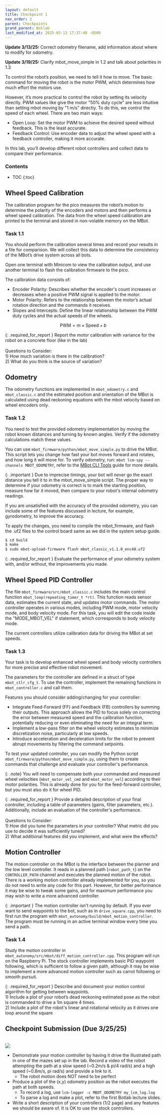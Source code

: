 ```yaml
---
layout: default
title: Checkpoint 1
nav_order: 2
parent: Checkpoints
grand_parent: Botlab
last_modified_at: 2025-03-13 17:37:48 -0500
---
```


**Update 3/13/25:** Correct odometry filename, add information about where to modify for odometry.

**Update 3/19/25:** Clarify mbot_move_simple in 1.2 and talk about polarities in 1.3 

To control the robot’s position, we need to tell it how to move. The basic command for moving the robot is the motor PWM, which determines how much effort the motors use.

However, it’s more practical to control the robot by setting its velocity directly. PWM values like give the motor "50% duty cycle" are less intuitive than setting mbot moving by "1 m/s" directly.  To do this, we control the speed of each wheel. There are two main ways:
- Open Loop: Set the motor PWM to achieve the desired speed without feedback. This is the least accurate.
- Feedback Control: Use encoder data to adjust the wheel speed with a feedback controller, making it more accurate.

In this lab, you’ll develop different robot controllers and collect data to compare their performance.

### Contents
* TOC
{:toc}

## Wheel Speed Calibration
The calibration program for the pico measures the robot’s motion to determine the polarity of the encoders and motors and then performs a wheel speed calibration. The data from the wheel speed calibration are printed to the terminal and stored in non-volatile memory on the MBot.

### Task 1.1
You should perform the calibration several times and record your results in a file for comparison. We will collect this data to determine the consistency of the MBot’s drive system across all bots.

Open one terminal with Minicom to view the calibration output, and use another terminal to flash the calibration firmware to the pico.

The calibration data consists of:
- Encoder Polarity: Describes whether the encoder's count increases or decreases when a positive PWM signal is applied to the motor.
- Motor Polarity: Refers to the relationship between the motor’s actual rotation direction and the commands it receives.
- Slopes and Intercepts: Define the linear relationship between the PWM duty cycles and the actual speeds of the wheels.

$$\text{PWM}=m \times \text{Speed} + b$$

{: .required_for_report }
Report the motor calibration with variance for the robot on a concrete floor (like in the lab)
<br><br> Questions to Consider:
<br> 1) How much variation is there in the calibration?
<br> 2) What do you think is the source of variation?


## Odometry
The odometry functions are implemented in `mbot_odometry.c` and `mbot_classic.c` and the estimated position and orientation of the MBot is calculated using dead reckoning equations with the mbot velocity based on wheel encoders only.

### Task 1.2
You need to test the provided odometry implementation by moving the robot known distances and turning by known angles. Verify if the odometry calculations match these values.

You can use `mbot_firmware/python/mbot_move_simple.py` to drive the MBot. This script lets you change how fast your bot moves forward and rotates, and how long it will move for. To verify odometry, run: `mbot lcm-spy --channels MBOT_ODOMETRY`, refer to the [MBot CLI Tools](/docs/botlab/how-to-guide/mbot-cli-tools) guide for more details.

{: .important }
Due to imprecise timings, your bot will *never* go the exact distance you tell it to in the mbot_move_simple script. The proper way to determine if your odometry is correct is to mark the starting position, measure how far it moved, then compare to your robot's internal odometry readings.

If you are unsatisfied with the accuracy of the provided odometry, you can include some of the features discussed in lecture, for example, gyrodometry, to improve the accuracy.

To apply the changes, you need to compile the mbot_firmware, and flash the .uf2 files to the control board same as we did in the system setup guide.
```bash
$ cd build
$ make
$ sudo mbot-upload-firmware flash mbot_classic_v1.1.0_enc48.uf2
```

{: .required_for_report }
Evaluate the performance of your odometry system with, and/or without, the improvements you made.

## Wheel Speed PID Controller
The file `mbot_firmware/src/mbot_classic.c` includes the main control function `mbot_loop(repeating_timer_t *rt)`. This function reads sensor data, estimates the current state, and updates motor commands. The motor controller operates in various modes, including PWM mode, motor velocity mode, and body velocity mode. For this task, you will edit the code inside the "MODE_MBOT_VEL" if statement, which corresponds to body velocity mode.

The current controllers utilize calibration data for driving the MBot at set speeds.

### Task 1.3
Your task is to develop enhanced wheel speed and body velocity controllers for more precise and effective robot movement.

The parameters for the controller are defined in a struct of type `mbot_ctlr_cfg_t`. To use the controller, implement the remaining functions in `mbot_controller.c` and call them.

Features you should consider adding/changing for your controller:
- Integrate Feed-Forward (FF) and Feedback (FB) controllers by summing their outputs. This approach allows the PID to focus solely on correcting the error between measured speed and the calibration function, potentially reducing or even eliminating the need for an integral term.
- Implement a low-pass filter on the wheel velocity estimates to minimize discretization noise, particularly at low speeds.
- Introduce acceleration and deceleration limits for the robot to prevent abrupt movements by filtering the command setpoints.

To test your updated controller, you can modify the Python script `mbot_firmware/python/mbot_move_simple.py`, using them to create commands that challenge and evaluate your controller's performance.

{: .note}
You will need to compensate both your commanded and measured wheel velocities (`mbot_motor_vel_cmd` and `mbot_motor_vel`) according to their motor polarities. This is already done for you for the feed-forward controller, but you must also do it for wheel PID.

{: .required_for_report }
Provide a detailed description of your final controller, including a table of parameters (gains, filter parameters, etc.). Additionally, include an evaluation of the controller's performance.
<br><br>Questions to Consider:
<br> 1) How did you tune the parameters in your controller? What metric did you use to decide it was sufficiently tuned?
<br> 2) What additional features did you implement, and what were the effects?


## Motion Controller
The motion controller on the MBot is the interface between the planner and the low level controller. It reads in a planned path (`robot_path_t`) on the `CONTROLLER_PATH` channel and executes the planned motion of the robot. There is a working motion controller already implemented for you, so you do not need to write any code for this part. However, for better performance it may be wise to tweak some gains, and for maximum performance you may wish to write a more advanced controller.

{: .important }
The motion controller isn't running by default. If you ever want to send waypoints to the bot, such as in `drive_square.cpp`, you need to first run the program with `mbot_autonomy/build/mbot_motion_controller`. The program must be running in an active terminal window every time you send a path.

### Task 1.4
Study the motion controller in `mbot_autonomy/src/mbot/diff_motion_controller.cpp`. This program will run on the Raspberry Pi. The stock controller implements basic PID waypoint following, which is sufficient to follow a given path, although it may be wise to implement a more advanced motion controller such as carrot following or smooth pursuit.

{: .required_for_report }
Describe and document your motion control algorithm for getting between waypoints.
<br> 1) Include a plot of your robot’s dead reckoning estimated pose as the robot is commanded to drive a 1m square 4 times.
<br> 2) Include a plot of the robot's linear and rotational velocity as it drives one loop around the square

## Checkpoint Submission (Due 3/25/25)
<br>
<a class="image-link" href="/assets/images/botlab/checkpoints/checkpoint1-maze.png">
<img src="/assets/images/botlab/checkpoints/checkpoint1-maze.png" alt=" " style="max-width:600px;"/>
</a>

- Demonstrate your motion controller by having it drive the illustrated path in one of the mazes set up in the lab. Record a video of the robot attempting the path at a slow speed (~0.2m/s & pi/4 rad/s) and a high speed (~0.8m/s, pi rad/s) and provide a link to it.
    - The robot motion does NOT need to be perfect
- Produce a plot of the (x,y) odometry position as the robot executes the path at both speeds.
    - To record a log, use `lcm-logger -c MBOT_ODOMETRY my_lcm_log.log`
    - To parse a log and make a plot, refer to the first Botlab lecture slides.
- Write a short description of your controllers (1/2 page) and any features we should be aware of. It is OK to use the stock controllers.
